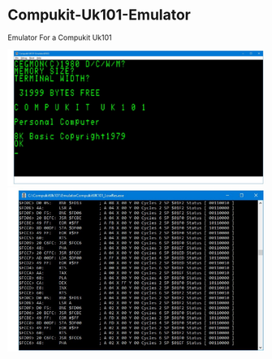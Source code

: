 # Compukit-Uk101-Emulator
Emulator For a Compukit Uk101

![Screenshot](image1.jpg)
![Screenshot](image2.jpg)
